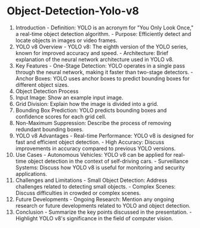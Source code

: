 # Object-Detection-Yolo-v8
1. Introduction - Definition: YOLO is an acronym for "You Only Look Once," a real-time object detection 
algorithm. - Purpose: Efficiently detect and locate objects in images or video frames. 
2. YOLO v8 Overview - YOLO v8: The eighth version of the YOLO series, known for improved accuracy and speed. - Architecture: Brief explanation of the neural network architecture used in YOLO v8. 
3. Key Features - One-Stage Detection: YOLO operates in a single pass through the neural network, making it 
faster than two-stage detectors. -Anchor Boxes:  YOLO uses anchor boxes to predict bounding boxes for different object sizes. 
4. Object Detection Process 
1. Input Image: Show an example input image. 
2. Grid Division: Explain how the image is divided into a grid. 
3. Bounding Box Prediction: YOLO predicts bounding boxes and confidence scores for each grid 
cell. 
4. Non-Maximum Suppression: Describe the process of removing redundant bounding boxes. 
5. YOLO v8 Advantages - Real-time Performance: YOLO v8 is designed for fast and efficient object detection. - High Accuracy: Discuss improvements in accuracy compared to previous YOLO versions. 
6. Use Cases - Autonomous Vehicles: YOLO v8 can be applied for real-time object detection in the context of 
self-driving cars. - Surveillance Systems: Discuss how YOLO v8 is useful for monitoring and security 
applications. 
7. Challenges and Limitations - Small Object Detection: Address challenges related to detecting small objects. - Complex Scenes: Discuss difficulties in crowded or complex scenes. 
8. Future Developments - Ongoing Research: Mention any ongoing research or future developments related to YOLO and 
object detection. 
9. Conclusion - Summarize the key points discussed in the presentation. - Highlight YOLO v8's significance in the field of computer vision. 
